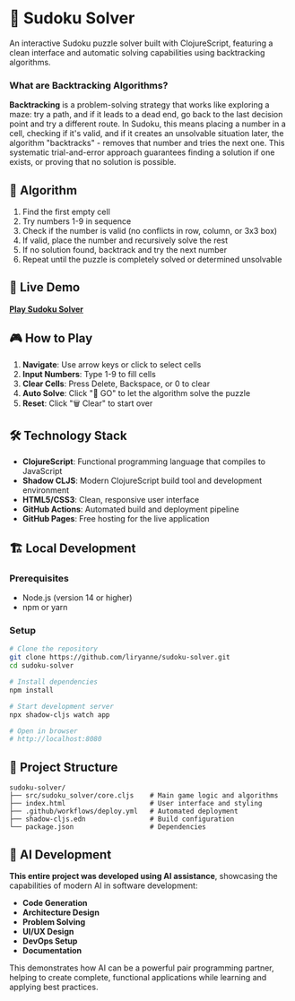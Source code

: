 # 🎯 Sudoku Solver

An interactive Sudoku puzzle solver built with ClojureScript, featuring a clean interface and automatic solving capabilities using backtracking algorithms.

### What are Backtracking Algorithms?
**Backtracking** is a problem-solving strategy that works like exploring a maze: try a path, and if it leads to a dead end, go back to the last decision point and try a different route. In Sudoku, this means placing a number in a cell, checking if it's valid, and if it creates an unsolvable situation later, the algorithm "backtracks" - removes that number and tries the next one. This systematic trial-and-error approach guarantees finding a solution if one exists, or proving that no solution is possible.

## 🧠 Algorithm

1. Find the first empty cell
2. Try numbers 1-9 in sequence
3. Check if the number is valid (no conflicts in row, column, or 3x3 box)
4. If valid, place the number and recursively solve the rest
5. If no solution found, backtrack and try the next number
6. Repeat until the puzzle is completely solved or determined unsolvable

## 🚀 Live Demo

**[Play Sudoku Solver](https://liryanne.github.io/sudoku-solver/)**

## 🎮 How to Play

1. **Navigate**: Use arrow keys or click to select cells
2. **Input Numbers**: Type 1-9 to fill cells
3. **Clear Cells**: Press Delete, Backspace, or 0 to clear
4. **Auto Solve**: Click "🚀 GO" to let the algorithm solve the puzzle
5. **Reset**: Click "🗑️ Clear" to start over

## 🛠️ Technology Stack

- **ClojureScript**: Functional programming language that compiles to JavaScript
- **Shadow CLJS**: Modern ClojureScript build tool and development environment
- **HTML5/CSS3**: Clean, responsive user interface
- **GitHub Actions**: Automated build and deployment pipeline
- **GitHub Pages**: Free hosting for the live application

## 🏗️ Local Development

### Prerequisites
- Node.js (version 14 or higher)
- npm or yarn

### Setup
```bash
# Clone the repository
git clone https://github.com/liryanne/sudoku-solver.git
cd sudoku-solver

# Install dependencies
npm install

# Start development server
npx shadow-cljs watch app

# Open in browser
# http://localhost:8080
```

## 📁 Project Structure

```
sudoku-solver/
├── src/sudoku_solver/core.cljs    # Main game logic and algorithms
├── index.html                     # User interface and styling
├── .github/workflows/deploy.yml   # Automated deployment
├── shadow-cljs.edn                # Build configuration
└── package.json                   # Dependencies
```

## 🤖 AI Development

**This entire project was developed using AI assistance**, showcasing the capabilities of modern AI in software development:

- **Code Generation**
- **Architecture Design**
- **Problem Solving**
- **UI/UX Design**
- **DevOps Setup**
- **Documentation**

This demonstrates how AI can be a powerful pair programming partner, helping to create complete, functional applications while learning and applying best practices.
